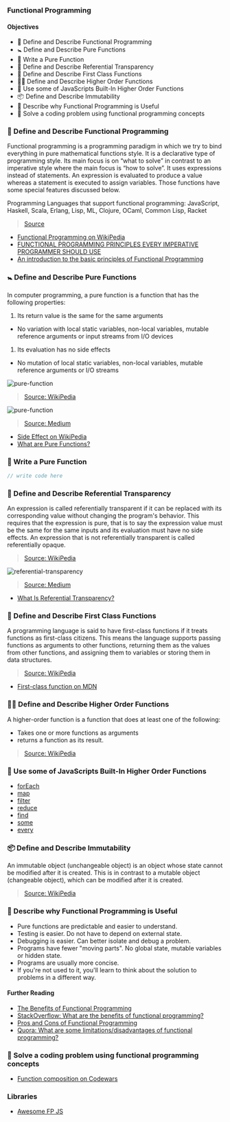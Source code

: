 ###  Functional Programming

#### Objectives

* 🐑 Define and Describe Functional Programming
* 🚼 Define and Describe Pure Functions
* 🐣 Write a Pure Function
* 🥛 Define and Describe Referential Transparency
* 🥇 Define and Describe First Class Functions
* 👨‍⚖️ Define and Describe Higher Order Functions
* 🏃‍ Use some of JavaScripts Built-In Higher Order Functions
* 📦 Define and Describe Immutability
* 🌈 Describe why Functional Programming is Useful
* 💪 Solve a coding problem using functional programming concepts

### 🐑 Define and Describe Functional Programming

Functional programming is a programming paradigm in which we try to bind everything in pure mathematical functions style. It is a declarative type of programming style. Its main focus is on “what to solve” in contrast to an imperative style where the main focus is “how to solve”. It uses expressions instead of statements. An expression is evaluated to produce a value whereas a statement is executed to assign variables. Those functions have some special features discussed below.

Programming Languages that support functional programming: JavaScript, Haskell, Scala, Erlang, Lisp, ML, Clojure, OCaml, Common Lisp, Racket

>[Source](https://www.geeksforgeeks.org/functional-programming-paradigm/)

* [Functional Programming on WikiPedia](https://en.wikipedia.org/wiki/Functional_programming)
* [FUNCTIONAL PROGRAMMING PRINCIPLES EVERY IMPERATIVE PROGRAMMER SHOULD USE](https://www.lucidchart.com/techblog/2017/11/29/functional-programming-principles-every-imperative-programmer-should-use/)
* [An introduction to the basic principles of Functional Programming](https://medium.freecodecamp.org/an-introduction-to-the-basic-principles-of-functional-programming-a2c2a15c84)

### 🚼 Define and Describe Pure Functions

In computer programming, a pure function is a function that has the following properties:

1. Its return value is the same for the same arguments
  * No variation with local static variables, non-local variables, mutable reference arguments or input streams from I/O devices
1. Its evaluation has no side effects
  * No mutation of local static variables, non-local variables, mutable reference arguments or I/O streams

![pure-function](https://cdn-images-1.medium.com/max/1760/1*OmLtMy0P6aBQzfzbZewlAA.png)

>[Source: WikiPedia](https://en.wikipedia.org/wiki/Pure_function)

![pure-function](https://cdn-images-1.medium.com/max/1760/1*wKHYR78dth2CsD2Zkd_UuA.png)

>[Source: Medium](https://medium.com/@jyothsnasrinivas/what-are-pure-functions-c1e9f376dc4c)

* [Side Effect on WikiPedia](https://en.wikipedia.org/wiki/Side_effect_(computer_science))
* [What are Pure Functions?](https://medium.com/@jyothsnasrinivas/what-are-pure-functions-c1e9f376dc4c)

### 🐣 Write a Pure Function

```js
// write code here
```

### 🥛 Define and Describe Referential Transparency

An expression is called referentially transparent if it can be replaced with its corresponding value without changing the program's behavior. This requires that the expression is pure, that is to say the expression value must be the same for the same inputs and its evaluation must have no side effects. An expression that is not referentially transparent is called referentially opaque.

>[Source: WikiPedia](https://en.wikipedia.org/wiki/Referential_transparency)

![referential-transparency](https://cdn-images-1.medium.com/max/1760/1*fFAR8YtX3NZ74kXHwc7XSQ.png)

>[Source: Medium](https://medium.com/@jyothsnasrinivas/referential-transparency-c70b74067db8)

* [What Is Referential Transparency?](https://www.sitepoint.com/what-is-referential-transparency/)

### 🥇 Define and Describe First Class Functions

A programming language is said to have first-class functions if it treats functions as first-class citizens. This means the language supports passing functions as arguments to other functions, returning them as the values from other functions, and assigning them to variables or storing them in data structures.

>[Source: WikiPedia](https://en.wikipedia.org/wiki/First-class_function)

* [First-class function on MDN](https://developer.mozilla.org/en-US/docs/Glossary/First-class_Function)

### 👨‍⚖️ Define and Describe Higher Order Functions

A higher-order function is a function that does at least one of the following:

* Takes one or more functions as arguments
* returns a function as its result.

>[Source: WikiPedia](https://en.wikipedia.org/wiki/Higher-order_function)

### 🏃‍ Use some of JavaScripts Built-In Higher Order Functions

* [forEach](https://developer.mozilla.org/en-US/docs/Web/JavaScript/Reference/Global_Objects/Array/forEach)
* [map](https://developer.mozilla.org/en-US/docs/Web/JavaScript/Reference/Global_Objects/Array/map)
* [filter](https://developer.mozilla.org/en-US/docs/Web/JavaScript/Reference/Global_Objects/Array/filter)
* [reduce](https://developer.mozilla.org/en-US/docs/Web/JavaScript/Reference/Global_Objects/Array/reduce)
* [find](https://developer.mozilla.org/en-US/docs/Web/JavaScript/Reference/Global_Objects/Array/find)
* [some](https://developer.mozilla.org/en-US/docs/Web/JavaScript/Reference/Global_Objects/Array/some)
* [every](https://developer.mozilla.org/en-US/docs/Web/JavaScript/Reference/Global_Objects/Array/every)

### 📦 Define and Describe Immutability

An immutable object (unchangeable object) is an object whose state cannot be modified after it is created. This is in contrast to a mutable object (changeable object), which can be modified after it is created.

>[Source: WikiPedia](https://en.wikipedia.org/wiki/Immutable_object)

### 🌈 Describe why Functional Programming is Useful

* Pure functions are predictable and easier to understand.
* Testing is easier. Do not have to depend on external state.
* Debugging is easier. Can better isolate and debug a problem.
* Programs have fewer "moving parts". No global state, mutable variables or hidden state.
* Programs are usually more concise.
* If you're not used to it, you'll learn to think about the solution to problems in a different way.

#### Further Reading

* [The Benefits of Functional Programming](https://alvinalexander.com/scala/fp-book/benefits-of-functional-programming)
* [StackOverflow: What are the benefits of functional programming?](https://stackoverflow.com/questions/128057/what-are-the-benefits-of-functional-programming)
* [Pros and Cons of Functional Programming](https://itnext.io/pros-and-cons-of-functional-programming-32cdf527e1c2)
* [Quora: What are some limitations/disadvantages of functional programming?](https://www.quora.com/What-are-some-limitations-disadvantages-of-functional-programming-Where-does-it-break-down-when-you-want-to-get-things-done/answer/Tikhon-Jelvis)

### 💪 Solve a coding problem using functional programming concepts

* [Function composition on Codewars](https://www.codewars.com/kata/function-composition-1)

### Libraries

* [Awesome FP JS](https://github.com/stoeffel/awesome-fp-js)
